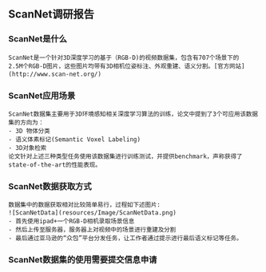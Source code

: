 ## ScanNet调研报告

### ScanNet是什么

	ScanNet是一个针对3D深度学习的基于（RGB-D)的视频数据集，包含有707个场景下的
	2.5M个RGB-D图片，这些图片均带有3D相机位姿标注、外观重建、语义分割。[官方网站](http://www.scan-net.org/)

### ScanNet应用场景

	ScanNet数据集主要用于3D环境感知相关深度学习算法的训练，论文中提到了3个可应用该数据集的方向为：
	- 3D 物体分类
	- 语义体素标记(Semantic Voxel Labeling)
	- 3D对象检索
	论文针对上述三种类型任务使用该数据集进行训练测试，并提供benchmark，声称获得了
	state-of-the-art的性能表现。

### ScanNet数据获取方式

	数据集中的数据获取相对比较简单易行，过程如下述图片:
	![ScanNetData](resources/Image/ScanNetData.png)
	- 首先使用ipad+一个RGB-D相机录取场景信息
	- 然后上传至服务器，服务器上对视频中的场景进行重建及分割
	- 最后通过亚马逊的“众包”平台分发任务，让工作者通过提示进行最后语义标记等任务。
	
### ScanNet数据集的使用需要提交信息申请
